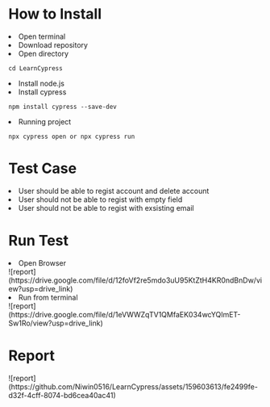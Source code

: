 <h1> How to Install </h1>
<u></u>
<li>Open terminal</li>
<li>Download repository</li>
<li>Open directory <pre><code>cd LearnCypress</code></pre> </li>
<li>Install node.js</li>
<li>Install cypress</li>
   <pre><code>npm install cypress --save-dev</code></pre>
<li>Running project</li>
   <pre><code>npx cypress open or npx cypress run</code></pre>

<h1> Test Case </h1>
<u></u>
<li>User should be able to regist account and delete account</li>
<li>User should not be able to regist with empty field</li>
<li>User should not be able to regist with exsisting email</li>

<h1> Run Test </h1>
<u></u>
<li> Open Browser</li>
![report](https://drive.google.com/file/d/12foVf2re5mdo3uU95KtZtH4KR0ndBnDw/view?usp=drive_link)

<li>Run from terminal</li>
![report](https://drive.google.com/file/d/1eVWWZqTV1QMfaEK034wcYQImET-Sw1Ro/view?usp=drive_link)


<h1> Report </h1>
<u></u>
![report](https://github.com/Niwin0516/LearnCypress/assets/159603613/fe2499fe-d32f-4cff-8074-bd6cea40ac41)




